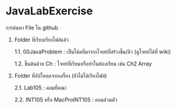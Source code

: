 # JavaLabExercise
การค้นหา File ใน github

1. Folder ที่เรียบเรียงไฟล์แล้ว

     1.1. 00JavaProblem : เป็นโค้ดที่มาจากโจทย์ที่สร้างขึ้น/ติว (ดูโจทย์ได้ที่ wiki)
  
     1.2. ขึ้นต้นด้วย Ch : โจทย์ที่เรียนหรือทำในห้องเรียน  เช่น Ch2 Array
  
2. Folder ที่อัปโหลดจากเครื่อง (ยังไม่ได้เรียงไฟล์)

     2.1. Lab105 : คอมที่คณะ
  
    2.2. INT105 หรือ MacProINT105 : คอมส่วนตัว
